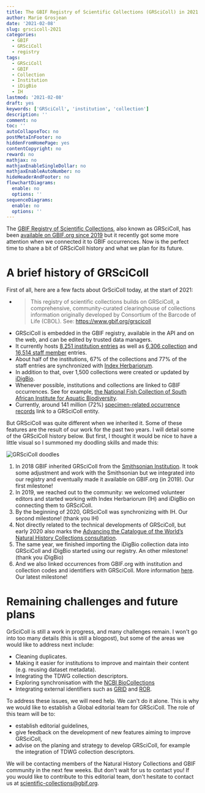 ```yaml
---
title: The GBIF Registry of Scientific Collections (GRSciColl) in 2021
author: Marie Grosjean
date: '2021-02-08'
slug: grscicoll-2021
categories:
  - GBIF
  - GRSciColl
  - registry
tags:
  - GRSciColl
  - GBIF
  - Collection
  - Institution
  - iDigBio
  - IH
lastmod: '2021-02-08'
draft: yes
keywords: ['GRSciColl', 'institution', 'collection']
description: ''
comment: no
toc: ''
autoCollapseToc: no
postMetaInFooter: no
hiddenFromHomePage: yes
contentCopyright: no
reward: no
mathjax: no
mathjaxEnableSingleDollar: no
mathjaxEnableAutoNumber: no
hideHeaderAndFooter: no
flowchartDiagrams:
  enable: no
  options: ''
sequenceDiagrams:
  enable: no
  options: ''
---
```


The [GBIF Registry of Scientific Collections](https://www.gbif.org/grscicoll), also known as GRSciColl, has been [available on GBIF.org since 2019](https://www.gbif.org/news/5kyAslpqTVxYqZTwYn1cub/gbif-provides-new-home-for-the-global-registry-of-scientific-collections) but it recently got some more attention when we connected it to GBIF occurrences.
Now is the perfect time to share a bit of GRSciColl history and what we plan for its future.

# A brief history of GRSciColl

First of all, here are a few facts about GrSciColl today, at the start of 2021:

* > This registry of scientific collections builds on GRSciColl, a comprehensive, community-curated clearinghouse of collections information originally developed by Consortium of the Barcode of Life (CBOL). See: https://www.gbif.org/grscicoll
* GRSciColl is embedded in the GBIF registry, available in the API and on the web, and can be edited by trusted data managers.
* It currently hosts [8,251 institution entries](https://www.gbif.org/grscicoll/institution/search) as well as [6,306 collection](https://www.gbif.org/grscicoll/collection/search) and [16,514 staff member](https://www.gbif.org/grscicoll/person/search) entries.
* About half of the institutions, 67% of the collections and 77% of the staff entries are synchronized with [Index Herbariorum](http://sweetgum.nybg.org/science/ih/).
* In addition to that, over 1,500 collections were created or updated by [iDigBio](https://www.idigbio.org/portal/collections).
* Whenever possible, institutions and collections are linked to GBIF occurrences. See for example, [the National Fish Collection of South African Institute for Aquatic Biodiversity](https://www.gbif.org/grscicoll/collection/a7d9ed64-4668-41b3-a862-27d87c50bfed/metrics).
* Currently, around 141 million (72%) [specimen-related occurrence records](https://www.gbif.org/occurrence/search?basis_of_record=PRESERVED_SPECIMEN&basis_of_record=FOSSIL_SPECIMEN&basis_of_record=LIVING_SPECIMEN&occurrence_status=present) link to a GRSciColl entity.

But GRSciColl was quite different when we inherited it. Some of these features are the result of our work for the past two years.
I will detail some of the GRSciColl history below. But first, I thought it would be nice to have a little visual so I summoned my doodling skills and made this:

![GRSciColl doodles](https://github.com/gbif/data-blog/blob/master/content/post/2021-02-08-grscicoll/GRSciColl.PNG)

1. In 2018 GBIF inherited GRSciColl from the [Smithsonian Institution](https://www.si.edu). It took some adjustment and work with the Smithsonian but we integrated into our registry and eventually made it available on GBIF.org (in 2019). Our first milestone!
2. In 2019, we reached out to the community: we welcomed volunteer editors and started working with Index Herbariorum (IH) and iDigBio on connecting them to GRSciColl.
3. By the beginning of 2020, GRSciColl was synchronizing with IH. Our second milestone! (thank you IH)
4. Not directly related to the technical developments of GRSciColl, but early 2020 also marks the [Advancing the Catalogue of the World’s Natural History Collections consultation](https://www.gbif.org/news/6TvOkvpPlxRm5vHxljYNN5/virtual-workshop-advancing-the-catalogue-of-the-worlds-natural-history-collections).
5. The same year, we finished importing the iDigBio collection data into GRSciColl and iDigBio started using our registry. An other milestone! (thank you iDigBio)
6. And we also linked occurrences from GBIF.org with institution and collection codes and identifiers with GRSciColl. More information [here](https://www.gbif.org/faq?question=how-can-i-improve-the-matching-of-occurrence-records-with-grscicoll). Our latest milestone!

# Remaining challenges and future plans

GrSciColl is still a work in progress, and many challenges remain. I won't go into too many details (this is still a blogpost), but some of the areas we would like to address next include:

* Cleaning duplicates. 
* Making it easier for institutions to improve and maintain their content (e.g. reusing dataset metadata).
* Integrating the TDWG collection descriptors.
* Exploring synchronisation with the [NCBI BioCollections](https://ftp.ncbi.nih.gov/pub/taxonomy/biocollections/)
* Integrating external identifiers such as [GRID](https://grid.ac) and [ROR](https://ror.org).

To address these issues, we will need help. We can't do it alone.
This is why we would like to establish a Global editorial team for GRSciColl. The role of this team will be to:
* establish editorial guidelines,
* give feedback on the development of new features aiming to improve GRSciColl,
* advise on the planing and strategy to develop GRSciColl, for example the integration of TDWG collection descriptors.

We will be contacting members of the Natural History Collections and GBIF community in the next few weeks. But don't wait for us to contact you!
If you would like to contribute to this editorial team, don't hesitate to contact us at scientific-collections@gbif.org.